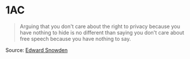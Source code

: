 # 1AC  

> Arguing that you don't care about the right to privacy because you have nothing to hide is no different than saying you don't care about free speech because you have nothing to say.  

Source: [Edward Snowden]()  

<!-- perhaps include something about Citizenfour -->  
